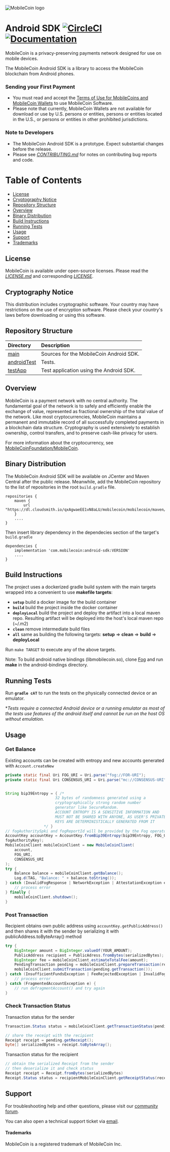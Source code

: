 ![MobileCoin logo](https://raw.githubusercontent.com/mobilecoinofficial/mobilecoin/master/img/mobilecoin_logo.png)

# Android SDK [![CircleCI](https://img.shields.io/circleci/build/gh/mobilecoinofficial/android-sdk?token=eaa920ba2ba6916857aec7ef3c1a9d217a128717)](https://circleci.com/gh/mobilecoinofficial/android-sdk/tree/master) [![Documentation](https://img.shields.io/badge/docs-latest-blue)](https://mobilecoinofficial.github.io/android-sdk/)

MobileCoin is a privacy-preserving payments network designed for use on mobile devices.

The MobileCoin Android SDK is a library to access the MobileCoin blockchain from Android phones.

### Sending your First Payment

* You must read and accept the [Terms of Use for MobileCoins and MobileCoin Wallets](./TERMS-OF-USE.md) to use MobileCoin Software.
* Please note that currently, MobileCoin Wallets are not available for download or use by U.S. persons or entities, persons or entities located in the U.S., or persons or entities in other prohibited jurisdictions.

### Note to Developers

* The MobileCoin Android SDK is a prototype. Expect substantial changes before the release.
* Please see [*CONTRIBUTING.md*](./CONTRIBUTING.md) for notes on contributing bug reports and code.

# Table of Contents

- [License](#license)
- [Cryptography Notice](#cryptography-notice)
- [Repository Structure](#repository-structure)
- [Overview](#overview)
- [Binary Distribution](#binary-distribution)
- [Build Instructions](#build-instructions)
- [Running Tests](#running-tests)
- [Usage](#usage)
- [Support](#support)
- [Trademarks](#trademarks)

## License

MobileCoin is available under open-source licenses. Please read the [*LICENSE.md*](./LICENSE.md) and corresponding [*LICENSE*](./LICENSE).

## Cryptography Notice

This distribution includes cryptographic software. Your country may have restrictions on the use of encryption software.
Please check your country's laws before downloading or using this software.

## Repository Structure

|Directory |Description |
| :-- | :-- |
| [main](./android-sdk/src/main/java/com/mobilecoin) | Sources for the MobileCoin Android SDK. |
| [androidTest](./android-sdk/src/androidTest/java/com/mobilecoin) | Tests. |
| [testApp](./testApp) | Test application using the Android SDK. |

## Overview

MobileCoin is a payment network with no central authority. The fundamental goal of the network is to safely and
efficiently enable the exchange of value, represented as fractional ownership of the total value of the network.
Like most cryptocurrencies, MobileCoin maintains a permanent and immutable record of all successfully completed
payments in a blockchain data structure. Cryptography is used extensively to establish ownership, control transfers,
and to preserve cash-like privacy for users.

For more information about the cryptocurrency, see [MobileCoinFoundation/MobileCoin](https://github.com/mobilecoinfoundation/mobilecoin).

## Binary Distribution

The MobileCoin Android SDK will be available on JCenter and Maven Central after the public release. Meanwhile, add 
the MobileCoin repository to the list of repositories in the root `build.gradle` file.

```
repositories {
    maven {
        url "https://dl.cloudsmith.io/qxAgwaeEE1vN8aLU/mobilecoin/mobilecoin/maven/"
    }
    ....
}
```

Then insert library dependency in the dependecies section of the target's `build.gradle`

```
dependencies {
    implementation 'com.mobilecoin:android-sdk:VERSION'
	....
}
```

## Build Instructions

The project uses a dockerized gradle build system with the main targets wrapped into a convenient to use **makefile targets**:<br />

* **`setup`** build a docker image for the build container
* **`build`** build the project inside the docker container
* **`deployLocal`** build the project and deploy the artifact into a local maven repo. Resulting artifact will be deployed into the host's local maven repo (~/.m2)
* **`clean`** remove intermediate build files
* **`all`** same as building the following targets: **setup** => **clean** => **build** => **deployLocal**

Run `make TARGET` to execute any of the above targets.

Note: To build android native bindings (libmobilecoin.so), clone [Fog](https://github.com/mobilecoinfoundation/fog.git) and run **make** in the android-bindings directory.

## Running Tests

Run **`gradle cAT`** to run the tests on the physically connected device or an emulator.

\**Tests require a connected Android device or a running emulator as most of the tests use features of the android itself and cannot be run on the host OS without emulation.*


## Usage

### Get Balance

Existing accounts can be created with entropy and new accounts generated with `Account.createNew`

```java
private static final Uri FOG_URI = Uri.parse("fog://FOR-URI");
private static final Uri CONSENSUS_URI = Uri.parse("mc://CONSENSUS-URI");


String bip39Entropy = { /*
                      32 bytes of randomness generated using a
                      cryptographically strong random number 
                      generator like SecureRandom.
                      ACCOUNT ENTROPY IS A SENSITIVE INFORMATION AND 
                      MUST NOT BE SHARED WITH ANYONE, AS USER'S PRIVATE
                      KEYS ARE DETERMINISTICALLY GENERATED FROM IT
                 */ }
// fogAuthoritySpki and fogReportId will be provided by the Fog operator
AccountKey accountKey = AccountKey.fromBip39Entropy(bip39Entropy, FOG_URI, fogReportId,
fogAuthorityKey);
MobileCoinClient mobileCoinClient = new MobileCoinClient(
	account,
	FOG_URI,
	CONSENSUS_URI
);
try {
    Balance balance = mobileCoinClient.getBalance();
    Log.d(TAG, "Balance: " + balance.toString());
} catch (InvalidFogResponse | NetworkException | AttestationException e) {
    // process error
} finally {
    mobileCoinClient.shutdown();
}
```

### Post Transaction

Recipient obtains own public address using `accountKey.getPublicAddress()` and then shares it with the sender by serializing it with publicAddress.toByteArray() method

```java
try {
    BigInteger amount = BigInteger.valueOf(YOUR_AMOUNT);
    PublicAddress recipient = PublicAdress.fromBytes(serializedBytes);
    BigInteger fee = mobileCoinClient.estimateTotalFee(amount);
    PendingTransaction pending = mobileCoinClient.prepareTransaction(recipient, amount, fee);
    mobileCoinClient.submitTransaction(pending.getTransaction());
} catch (InsufficientFundsException | FeeRejectedException | InvalidFogResponse e) {
    // process error
} catch (FragmentedAccountException e) {
    // run defragmentAccount() and try again
}

```

### Check Transaction Status

Transaction status for the sender

```java
Transaction.Status status = mobileCoinClient.getTransactionStatus(pending.getTransaction());

// share the receipt with the recipient
Receipt receipt = pending.getReceipt();
byte[] serializedBytes = receipt.toByteArray();
```

Transaction status for the recipient

```java
// obtain the serialized Receipt from the sender
// then deserialize it and check status
Receipt receipt = Receipt.fromBytes(serializedBytes)
Receipt.Status status = recipientMobileCoinClient.getReceiptStatus(receipt);
```

## Support

For troubleshooting help and other questions, please visit our [community forum](https://community.mobilecoin.foundation/).

You can also open a technical support ticket via [email](mailto://support@mobilecoin.com).

#### Trademarks

MobileCoin is a registered trademark of MobileCoin Inc.
